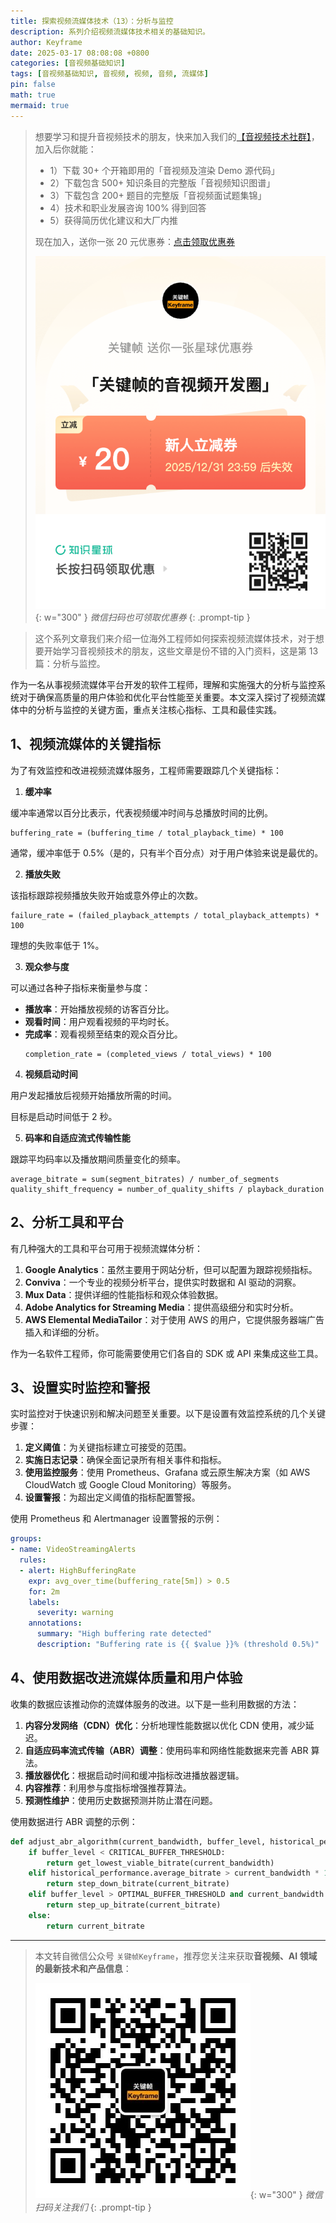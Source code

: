 ```yaml
---
title: 探索视频流媒体技术（13）：分析与监控
description: 系列介绍视频流媒体技术相关的基础知识。
author: Keyframe
date: 2025-03-17 08:08:08 +0800
categories: [音视频基础知识]
tags: [音视频基础知识, 音视频, 视频, 音频, 流媒体]
pin: false
math: true
mermaid: true
---
```


>想要学习和提升音视频技术的朋友，快来加入我们的<a href="https://t.zsxq.com/jRprT" target="_blank" rel="noopener noreferrer">【音视频技术社群】</a>，加入后你就能：
>
>- 1）下载 30+ 个开箱即用的「音视频及渲染 Demo 源代码」
>- 2）下载包含 500+ 知识条目的完整版「音视频知识图谱」
>- 3）下载包含 200+ 题目的完整版「音视频面试题集锦」
>- 4）技术和职业发展咨询 100% 得到回答
>- 5）获得简历优化建议和大厂内推
>  
>现在加入，送你一张 20 元优惠券：<a href="https://t.zsxq.com/jRprT" target="_blank" rel="noopener noreferrer">点击领取优惠券</a>
>
>![知识星球新人优惠券](assets/img/keyframe-zsxq-coupon.png){: w="300" }
>_微信扫码也可领取优惠券_
{: .prompt-tip }

>这个系列文章我们来介绍一位海外工程师如何探索视频流媒体技术，对于想要开始学习音视频技术的朋友，这些文章是份不错的入门资料，这是第 13 篇：分析与监控。


作为一名从事视频流媒体平台开发的软件工程师，理解和实施强大的分析与监控系统对于确保高质量的用户体验和优化平台性能至关重要。本文深入探讨了视频流媒体中的分析与监控的关键方面，重点关注核心指标、工具和最佳实践。

## 1、视频流媒体的关键指标

为了有效监控和改进视频流媒体服务，工程师需要跟踪几个关键指标：

1. **缓冲率**

缓冲率通常以百分比表示，代表视频缓冲时间与总播放时间的比例。

```plaintext
buffering_rate = (buffering_time / total_playback_time) * 100
```

通常，缓冲率低于 0.5%（是的，只有半个百分点）对于用户体验来说是最优的。

2. **播放失败**

该指标跟踪视频播放失败开始或意外停止的次数。

```plaintext
failure_rate = (failed_playback_attempts / total_playback_attempts) * 100
```

理想的失败率低于 1%。

3. **观众参与度**

可以通过各种子指标来衡量参与度：
   - **播放率**：开始播放视频的访客百分比。
   - **观看时间**：用户观看视频的平均时长。
   - **完成率**：观看视频至结束的观众百分比。
     ```plaintext
     completion_rate = (completed_views / total_views) * 100
     ```

4. **视频启动时间**

用户发起播放后视频开始播放所需的时间。

目标是启动时间低于 2 秒。

5. **码率和自适应流式传输性能**

跟踪平均码率以及播放期间质量变化的频率。

```plaintext
average_bitrate = sum(segment_bitrates) / number_of_segments
quality_shift_frequency = number_of_quality_shifts / playback_duration
```

## 2、分析工具和平台

有几种强大的工具和平台可用于视频流媒体分析：

1. **Google Analytics**：虽然主要用于网站分析，但可以配置为跟踪视频指标。
2. **Conviva**：一个专业的视频分析平台，提供实时数据和 AI 驱动的洞察。
3. **Mux Data**：提供详细的性能指标和观众体验数据。
4. **Adobe Analytics for Streaming Media**：提供高级细分和实时分析。
5. **AWS Elemental MediaTailor**：对于使用 AWS 的用户，它提供服务器端广告插入和详细的分析。

作为一名软件工程师，你可能需要使用它们各自的 SDK 或 API 来集成这些工具。

## 3、设置实时监控和警报

实时监控对于快速识别和解决问题至关重要。以下是设置有效监控系统的几个关键步骤：

1. **定义阈值**：为关键指标建立可接受的范围。
2. **实施日志记录**：确保全面记录所有相关事件和指标。
3. **使用监控服务**：使用 Prometheus、Grafana 或云原生解决方案（如 AWS CloudWatch 或 Google Cloud Monitoring）等服务。
4. **设置警报**：为超出定义阈值的指标配置警报。

使用 Prometheus 和 Alertmanager 设置警报的示例：

```yaml
groups:
- name: VideoStreamingAlerts
  rules:
  - alert: HighBufferingRate
    expr: avg_over_time(buffering_rate[5m]) > 0.5
    for: 2m
    labels:
      severity: warning
    annotations:
      summary: "High buffering rate detected"
      description: "Buffering rate is {{ $value }}% (threshold 0.5%)"
```

## 4、使用数据改进流媒体质量和用户体验

收集的数据应该推动你的流媒体服务的改进。以下是一些利用数据的方法：

1. **内容分发网络（CDN）优化**：分析地理性能数据以优化 CDN 使用，减少延迟。
2. **自适应码率流式传输（ABR）调整**：使用码率和网络性能数据来完善 ABR 算法。
3. **播放器优化**：根据启动时间和缓冲指标改进播放器逻辑。
4. **内容推荐**：利用参与度指标增强推荐算法。
5. **预测性维护**：使用历史数据预测并防止潜在问题。

使用数据进行 ABR 调整的示例：

```python
def adjust_abr_algorithm(current_bandwidth, buffer_level, historical_performance):
    if buffer_level < CRITICAL_BUFFER_THRESHOLD:
        return get_lowest_viable_bitrate(current_bandwidth)
    elif historical_performance.average_bitrate > current_bandwidth * 1.2:
        return step_down_bitrate(current_bitrate)
    elif buffer_level > OPTIMAL_BUFFER_THRESHOLD and current_bandwidth > historical_performance.average_bitrate * 1.2:
        return step_up_bitrate(current_bitrate)
    else:
        return current_bitrate
```




---

> 本文转自微信公众号 `关键帧Keyframe`，推荐您关注来获取**音视频、AI 领域的最新技术和产品信息**：
>
>![微信公众号](assets/img/keyframe-mp.jpg){: w="300" }
>_微信扫码关注我们_
{: .prompt-tip }


